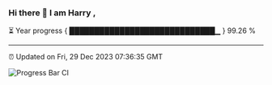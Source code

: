 ### Hi there 👋 I am Harry , 

⏳ Year progress { █████████████████████████████▁ } 99.26 %

---

⏰ Updated on Fri, 29 Dec 2023 07:36:35 GMT

![Progress Bar CI](https://github.com/duykhang68/duykhang68/workflows/Progress%20Bar%20CI/badge.svg)
